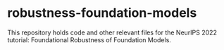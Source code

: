 # robustness-foundation-models
This repository holds code and other relevant files for the NeurIPS 2022 tutorial: Foundational Robustness of Foundation Models.
